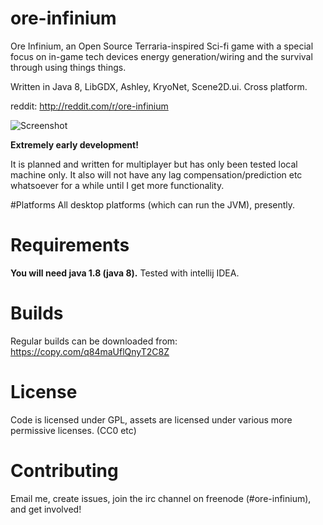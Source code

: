 # ore-infinium

Ore Infinium, an Open Source Terraria-inspired Sci-fi game with a special focus on in-game tech devices energy generation/wiring and the survival through using things things.

Written in Java 8, LibGDX, Ashley, KryoNet, Scene2D.ui. Cross platform.

reddit: http://reddit.com/r/ore-infinium

![Screenshot](http://i.imgur.com/iCaUnQZ.png "Screenshot1")


**Extremely early development!**

It is planned and written for multiplayer but has only been tested local machine only. It also will not have any lag compensation/prediction etc whatsoever for a while until I get more functionality.

#Platforms
All desktop platforms (which can run the JVM), presently.

# Requirements
**You will need java 1.8 (java 8).** Tested with intellij IDEA. 

# Builds
Regular builds can be downloaded from: https://copy.com/q84maUflQnyT2C8Z

# License
Code is licensed under GPL, assets are licensed under various more permissive licenses. (CC0 etc)

# Contributing
Email me, create issues, join the irc channel on freenode (#ore-infinium), and get involved!
